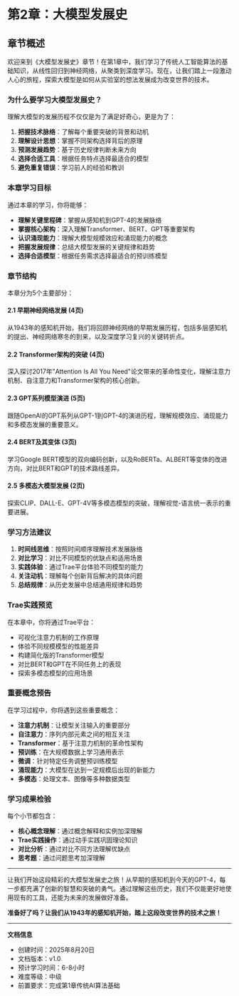 # 第2章：大模型发展史

## 章节概述

欢迎来到《大模型发展史》章节！在第1章中，我们学习了传统人工智能算法的基础知识，从线性回归到神经网络，从聚类到深度学习。现在，让我们踏上一段激动人心的旅程，探索大模型是如何从实验室的想法发展成为改变世界的技术。

### 为什么要学习大模型发展史？

理解大模型的发展历程不仅仅是为了满足好奇心，更是为了：

1. **把握技术脉络**：了解每个重要突破的背景和动机
2. **理解设计思想**：掌握不同架构选择背后的原理
3. **预测发展趋势**：基于历史规律判断未来方向
4. **选择合适工具**：根据任务特点选择最适合的模型
5. **避免重复错误**：学习前人的经验和教训

### 本章学习目标

通过本章的学习，你将能够：

- **理解关键里程碑**：掌握从感知机到GPT-4的发展脉络
- **掌握核心架构**：深入理解Transformer、BERT、GPT等重要架构
- **认识涌现能力**：理解大模型规模效应和涌现能力的概念
- **把握发展规律**：总结大模型发展的关键规律和趋势
- **选择合适模型**：根据任务需求选择最适合的预训练模型

### 章节结构

本章分为5个主要部分：

#### 2.1 早期神经网络发展 (4页)
从1943年的感知机开始，我们将回顾神经网络的早期发展历程，包括多层感知机的提出、神经网络寒冬的到来，以及深度学习复兴的关键转折点。

#### 2.2 Transformer架构的突破 (4页)
深入探讨2017年"Attention Is All You Need"论文带来的革命性变化，理解注意力机制、自注意力和Transformer架构的核心创新。

#### 2.3 GPT系列模型演进 (5页)
跟随OpenAI的GPT系列从GPT-1到GPT-4的演进历程，理解规模效应、涌现能力和多模态发展的重要意义。

#### 2.4 BERT及其变体 (3页)
学习Google BERT模型的双向编码创新，以及RoBERTa、ALBERT等变体的改进方向，对比BERT和GPT的技术路线差异。

#### 2.5 多模态大模型发展 (2页)
探索CLIP、DALL-E、GPT-4V等多模态模型的突破，理解视觉-语言统一表示的重要进展。

### 学习方法建议

1. **时间线思维**：按照时间顺序理解技术发展脉络
2. **对比学习**：对比不同模型的优缺点和适用场景
3. **实践体验**：通过Trae平台体验不同模型的能力
4. **关注动机**：理解每个创新背后解决的具体问题
5. **总结规律**：从历史发展中总结通用规律和趋势

### Trae实践预览

在本章中，你将通过Trae平台：

- 可视化注意力机制的工作原理
- 体验不同规模模型的性能差异
- 构建简化版的Transformer模型
- 对比BERT和GPT在不同任务上的表现
- 探索多模态模型的应用场景

### 重要概念预告

在学习过程中，你将遇到这些重要概念：

- **注意力机制**：让模型关注输入的重要部分
- **自注意力**：序列内部元素之间的相互关注
- **Transformer**：基于注意力机制的革命性架构
- **预训练**：在大规模数据上学习通用表示
- **微调**：针对特定任务调整预训练模型
- **涌现能力**：大模型在达到一定规模后出现的新能力
- **多模态**：处理文本、图像等多种数据类型

### 学习成果检验

每个小节都包含：
- **核心概念理解**：通过概念解释和实例加深理解
- **Trae实践操作**：通过动手实践巩固理论知识
- **对比分析**：通过对比不同方法理解优缺点
- **思考题**：通过问题思考加深理解

---

让我们开始这段精彩的大模型发展史之旅！从早期的感知机到今天的GPT-4，每一步都充满了创新的智慧和突破的勇气。通过理解这些历史，我们不仅能更好地使用现有的工具，还能为未来的发展做好准备。

**准备好了吗？让我们从1943年的感知机开始，踏上这段改变世界的技术之旅！**

---

**文档信息**
- 创建时间：2025年8月20日
- 文档版本：v1.0
- 预计学习时间：6-8小时
- 难度等级：中级
- 前置要求：完成第1章传统AI算法基础